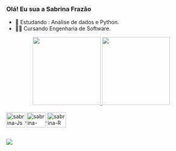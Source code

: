 ### Olá!       Eu sua a Sabrina Frazão


- 🌱  Estudando : Analise  de dados e Python.
- 🧑‍💻  Cursando Engenharia de Software.

<div align="center">
  <a href="https://github.com/sabrinafrazao">
  <img height="180em" src="https://github-readme-stats.vercel.app/api?username=sabrinafrazao&show_icons=false&theme=synthwave&include_all_commits=false&count_private=false"/>
  <img height="180em" src="https://github-readme-stats.vercel.app/api/top-langs/?username=sabrinafrazao&layout=compact&langs_count=7&theme=synthwave"/>
</div>

<div style="display: inline_block"><br>
  <img align="center" alt="sabrina-Js" height="40" width="50" src="https://cdn.jsdelivr.net/gh/devicons/devicon/icons/javascript/javascript-original.svg"/>
  <img align="center" alt="sabrina-python" height="40" width="50" src="https://cdn.jsdelivr.net/gh/devicons/devicon/icons/python/python-original-wordmark.svg"/>
  <img align="center" alt="sabrina-R" height="40" width="50" src="https://cdn.jsdelivr.net/gh/devicons/devicon/icons/r/r-original.svg" />
  
</div>

##
<div>
  <a href="https://www.linkedin.com/in/sabrinafrazao" target="_blank"><img src="https://img.shields.io/badge/LinkedIn-0077B5?style=for-the-badge&logo=linkedin&logoColor=white" target="_blank"></a>
</div>



